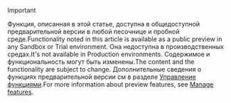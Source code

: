 > [!IMPORTANT]
> <span data-ttu-id="4ad4a-101">Функция, описанная в этой статье, доступна в общедоступной предварительной версии в любой песочнице и пробной среде.</span><span class="sxs-lookup"><span data-stu-id="4ad4a-101">Functionality noted in this article is available as a public preview in any Sandbox or Trial environment.</span></span> <span data-ttu-id="4ad4a-102">Она недоступна в производственных средах.</span><span class="sxs-lookup"><span data-stu-id="4ad4a-102">It's not available in Production environments.</span></span> <span data-ttu-id="4ad4a-103">Содержимое и функциональность могут быть изменены.</span><span class="sxs-lookup"><span data-stu-id="4ad4a-103">The content and the functionality are subject to change.</span></span> <span data-ttu-id="4ad4a-104">Дополнительные сведения о функциях предварительной версии см в разделе [Управление функциями](../hr-admin-manage-features.md).</span><span class="sxs-lookup"><span data-stu-id="4ad4a-104">For more information about preview features, see [Manage features](../hr-admin-manage-features.md).</span></span>